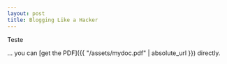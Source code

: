 ```yaml
---
layout: post
title: Blogging Like a Hacker
---
```


Teste

... you can [get the PDF]({{ "/assets/mydoc.pdf" | absolute_url }}) directly.
